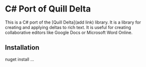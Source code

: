 C# Port of Quill Delta
======================

This is a C# port of the [Quill Delta](add link) library. It is a library for creating and applying deltas to rich text. It is useful for creating collaborative editors like Google Docs or Microsoft Word Online.


## Installation
nuget install ...

